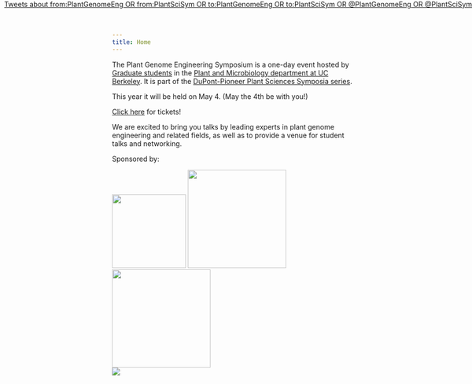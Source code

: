 ```yaml
---
title: Home
---
```

 
The Plant Genome Engineering Symposium is a one-day event hosted by [Graduate
students](/organizers.html) in the [Plant and Microbiology
department at UC Berkeley](http://plantandmicrobiology.berkeley.edu).
It is part of the [DuPont-Pioneer Plant Sciences Symposia
series](https://www.pioneer.com/home/site/about/research/PlantSciSymposiaSeries).

This year it will be held on May 4.
(May the 4th be with you!)

[Click here](https://www.eventbrite.com/e/uc-berkeley-plant-genome-engineering-symposium-2018-tickets-42287225229) for tickets!

We are excited to bring you talks by leading experts in plant genome
engineering and related fields, as well as to provide a venue for student talks
and networking.
  
Sponsored by:

<p style="margin: 0">
<img src="/files/logos/dupont.png" width="150px" style="float: inline-block; margin: 0">
<img src="/files/logos/pioneer.png" width="200px" style="float: inline-block; margin: 0">
<img src="/files/logos/igi.png" width="200" style="float: inline-block; margin: 0">
</p>

<!-- TODO different pic here -->
<img src="https://teecom.com/media/projects_hero_standard_Li-Ka-Shing.jpg">

<!-- TODO see if reasonable positioning of twitter stuff is possible! -->
<div class="twitterborder" style="float:right; position: absolute; right: 0; top: 0; z-index=10;">
<div class="table">
<div class="table-cell">
<a class="twitter-timeline" data-width="350" data-dnt="true" href="https://twitter.com/search?q=from%3APlantGenomeEng%20OR%20from%3APlantSciSym%20OR%20to%3APlantGenomeEng%20OR%20to%3APlantSciSym%20OR%20%40PlantGenomeEng%20OR%20%40PlantSciSym" data-widget-id="845922144706052097">Tweets about from:PlantGenomeEng OR from:PlantSciSym OR to:PlantGenomeEng OR to:PlantSciSym OR @PlantGenomeEng OR @PlantSciSym</a>
<script>!function(d,s,id){var js,fjs=d.getElementsByTagName(s)[0],p=/^http:/.test(d.location)?'http':'https';if(!d.getElementById(id)){js=d.createElement(s);js.id=id;js.src=p+"://platform.twitter.com/widgets.js";fjs.parentNode.insertBefore(js,fjs);}}(document,"script","twitter-wjs");</script>
</div>
</div>
</div>
